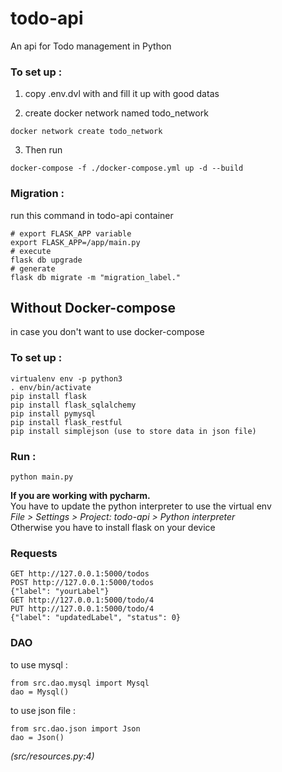 # todo-api
An api for Todo management in Python

### To set up :
1) copy .env.dvl with and fill it up with good datas

2) create docker network named todo_network  
```
docker network create todo_network
```
3) Then run 
```
docker-compose -f ./docker-compose.yml up -d --build
```

### Migration :
run this command in todo-api container
```
# export FLASK_APP variable
export FLASK_APP=/app/main.py
# execute
flask db upgrade
# generate
flask db migrate -m "migration_label."
```

## Without Docker-compose

in case you don't want to use docker-compose

### To set up :
```
virtualenv env -p python3
. env/bin/activate
pip install flask 
pip install flask_sqlalchemy
pip install pymysql
pip install flask_restful
pip install simplejson (use to store data in json file)
```
### Run :
```
python main.py
```

**If you are working with pycharm.**  
You have to update the python interpreter to use the virtual env   
_File > Settings > Project: todo-api > Python interpreter_  
Otherwise you have to install flask on your device

### Requests

```
GET http://127.0.0.1:5000/todos
POST http://127.0.0.1:5000/todos
{"label": "yourLabel"}
GET http://127.0.0.1:5000/todo/4
PUT http://127.0.0.1:5000/todo/4
{"label": "updatedLabel", "status": 0}
```

### DAO

to use mysql :
```
from src.dao.mysql import Mysql
dao = Mysql()
```
to use json file :
```
from src.dao.json import Json
dao = Json()
```
_(src/resources.py:4)_